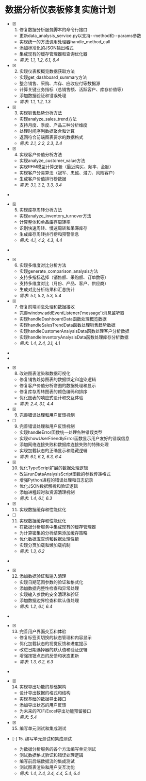 # 数据分析仪表板修复实施计划

- [x] 1. 修复数据分析服务脚本的命令行接口
  - 更新data_analysis_service.py以支持--method和--params参数
  - 实现统一的方法调用处理器handle_method_call
  - 添加标准化的JSON输出格式
  - 集成现有的缓存管理器和查询优化器
  - _需求: 1.1, 1.2, 6.1, 6.4_

- [x] 2. 实现仪表板概览数据获取方法
  - 实现get_dashboard_summary方法
  - 整合销售、采购、库存、应收应付等数据源
  - 计算关键业务指标（总销售额、活跃客户、库存价值等）
  - 添加数据验证和错误处理
  - _需求: 1.1, 1.2, 1.3_

- [x] 3. 实现销售趋势分析方法
  - 实现analyze_sales_trend方法
  - 支持月度、季度、产品三种分析维度
  - 处理时间序列数据聚合和计算
  - 返回符合前端图表要求的数据格式
  - _需求: 2.1, 2.2, 2.3, 2.4_

- [x] 4. 实现客户价值分析方法






  - 实现analyze_customer_value方法
  - 实现RFM模型计算逻辑（最近购买、频率、金额）
  - 实现客户分类算法（冠军、忠诚、潜力、风险客户）
  - 生成客户价值排行榜数据
  - _需求: 3.1, 3.2, 3.3, 3.4_
-

- [x] 5. 实现库存周转分析方法






  - 实现analyze_inventory_turnover方法
  - 计算整体和单品库存周转率
  - 识别快速周转、慢速周转和呆滞库存
  - 生成库存周转排行榜和预警信息
  - _需求: 4.1, 4.2, 4.3, 4.4_
-

- [x] 6. 实现多维度对比分析方法





  - 实现generate_comparison_analysis方法
  - 支持多指标选择（销售额、采购额、订单数等）
  - 支持多维度对比（月份、产品、客户、供应商）
  - 生成对比分析结果和汇总统计
  - _需求: 5.1, 5.2, 5.3, 5.4_
- [x] 7. 修复前端消息处理和数据接收






  - 完善window.addEventListener('message')消息监听器
  - 实现handleDashboardData函数处理概览数据
  - 实现handleSalesTrendData函数处理销售趋势数据
  - 实现handleCustomerAnalysisData函数处理客户分析数据
  - 实现handleInventoryAnalysisData函数处理库存分析数据
  - _需求: 1.4, 2.4, 3.1, 4.1_
-
-

- [x] 8. 改进图表渲染和数据可视化





  - 修复销售趋势图表的数据绑定和渲染逻辑
  - 修复客户价值分析饼图的数据处理和显示
  - 修复库存周转图表的颜色编码和排序
  - 优化图表的响应式设计和交互体验
  - _需求: 2.4, 3.1, 4.4_
- [x] 9. 完善错误处理和用户反馈机制




- [ ] 9. 完善错误处理和用户反馈机制


  - 实现handleError函数统一处理各种错误类型
  - 实现showUserFriendlyError函数显示用户友好的错误信息
  - 添加网络连接失败和数据库连接失败的特殊处理
  - 实现加载状态的正确显示和隐藏逻辑
  - _需求: 6.1, 6.2, 6.3, 6.4_

- [x] 10. 优化TypeScript扩展的数据处理逻辑






  - 改进runDataAnalysisScript函数的参数传递格式
  - 增强Python进程的错误处理和日志记录
  - 优化JSON数据解析和验证逻辑
  - 添加进程超时和资源清理机制
  - _需求: 1.4, 6.1, 6.3_
- [x] 11. 实现数据缓存和性能优化




- [ ] 11. 实现数据缓存和性能优化

  - 在数据分析服务中集成现有的缓存管理器
  - 为计算密集的分析结果添加缓存策略
  - 优化数据库查询和数据处理性能
  - 实现分页加载和懒加载机制
  - _需求: 1.3, 6.2_
-

- [x] 12. 添加数据验证和输入清理




  - 实现日期范围参数的验证和格式化
  - 添加数据完整性检查和异常处理
  - 实现输入参数的安全清理和验证
  - 添加数据边界检查和默认值处理
  - _需求: 1.2, 6.1, 6.4_
-

- [x] 13. 完善用户界面交互和体验



  - 修复标签页切换的状态管理和内容显示
  - 优化加载状态的视觉反馈和进度提示
  - 改进日期选择器的默认值和验证逻辑
  - 增强按钮点击的反馈和状态更新
  - _需求: 1.3, 6.2, 6.3_
-

- [x] 14. 实现导出功能的基础架构




  - 设计导出数据的格式和结构
  - 实现基础的数据导出接口
  - 添加导出状态的用户反馈
  - 为未来的PDF/Excel导出功能预留接口
  - _需求: 5.4_

- [x] 15. 编写单元测试和集成测试








- [-] 15. 编写单元测试和集成测试


  - 为数据分析服务的各个方法编写单元测试
  - 测试数据格式验证和错误处理逻辑
  - 编写前后端数据流的集成测试
  - 测试图表渲染和用户交互功能
  - _需求: 1.4, 2.4, 3.4, 4.4, 5.4, 6.4_